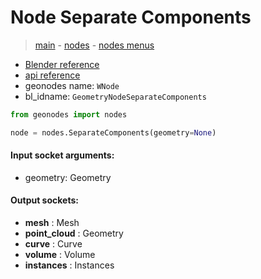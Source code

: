 # Node Separate Components

> [main](../structure.md) - [nodes](nodes.md) - [nodes menus](nodes_menus.md)

- [Blender reference](https://docs.blender.org/manual/en/latest/modeling/geometry_nodes/geometry/separate_components.html)
- [api reference](https://docs.blender.org/api/current/bpy.types.GeometryNodeSeparateComponents.html)
- geonodes name: `WNode`
- bl_idname: `GeometryNodeSeparateComponents`

```python
from geonodes import nodes

node = nodes.SeparateComponents(geometry=None)
```

#### Input socket arguments:

- geometry: Geometry

#### Output sockets:

- **mesh** : Mesh
- **point_cloud** : Geometry
- **curve** : Curve
- **volume** : Volume
- **instances** : Instances

